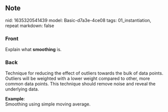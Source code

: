 ## Note
nid: 1635320541439
model: Basic-d7a3e-4ce08
tags: 01_instantiation, repeat
markdown: false

### Front
Explain what <b>smoothing</b> is.

### Back
Technique for reducing the effect of outliers towards the bulk of
data points. Outliers will be weighted with a lower weight compared
to other, more common data points. This technique should remove
noise and reveal the underlying data.
<div>
  <b>Example</b>:
</div>
<div>
  Smoothing using simple moving average.
</div>
